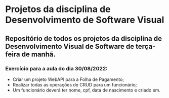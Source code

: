 # Projetos da disciplina de Desenvolvimento de Software Visual

## Repositório de todos os projetos da disciplina de Desenvolvimento Visual de Software de terça-feira de manhã.

### **Exercício para a aula do dia 30/08/2022**:
  - Criar um projeto WebAPI para a Folha de Pagamento;
  - Realizar todas as operações de CRUD para um funcionário;
  - Um funcionário deverá ter nome, cpf, data de nascimento e 
  criado em.
